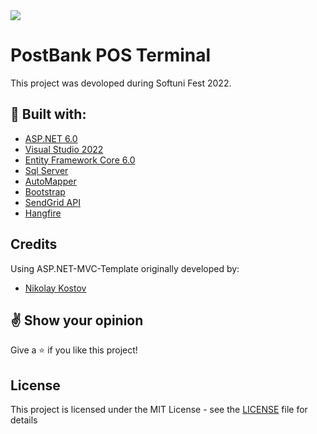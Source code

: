 <img src="https://play-lh.googleusercontent.com/5Qrb3tVCvvAHhhMvwVMk13xl_ztGlDQt9GqOA9LTkoHVMHV5keWjjYXDI2mZe7szjbQQ">

# PostBank POS Terminal
This project was devoloped during Softuni Fest 2022.

## :hammer: Built with:
* [ASP.NET 6.0](https://github.com/dotnet/aspnetcore)
* [Visual Studio 2022](https://github.com/github/VisualStudio)
* [Entity Framework Core 6.0](https://github.com/dotnet/efcore)
* [Sql Server](https://www.microsoft.com/en-us/sql-server/sql-server-downloads)
* [AutoMapper](https://github.com/AutoMapper/AutoMapper)
* [Bootstrap](https://github.com/twbs/bootstrap)
* [SendGrid API](https://sendgrid.com/)
* [Hangfire](https://www.hangfire.io/)

## Credits
  
 Using ASP.NET-MVC-Template originally developed by:
- [Nikolay Kostov](https://github.com/NikolayIT)

## :v: Show your opinion

Give a :star: if you like this project!

## License

This project is licensed under the MIT License - see the [LICENSE](LICENSE) file for details
